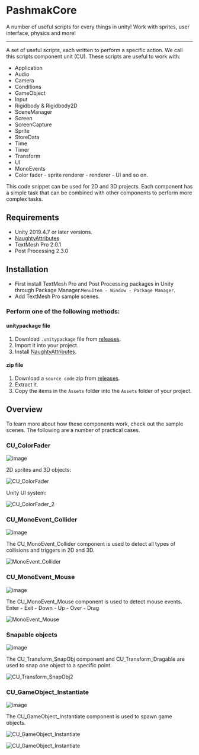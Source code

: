 # PashmakCore
A number of useful scripts for every things in unity!
Work with sprites, user interface, physics and more!
____________
A set of useful scripts, each written to perform a specific action.
We call this scripts component unit (CU).
These scripts are useful to work with:
  * Application
  * Audio
  * Camera
  * Conditions
  * GameObject
  * Input
  * Rigidbody & Rigidbody2D
  * SceneManager
  * Screen
  * ScreenCapture
  * Sprite
  * StoreData
  * Time
  * Timer
  * Transform
  * UI
  * MonoEvents
  * Color fader - sprite renderer - renderer - UI
  and so on.

This code snippet can be used for 2D and 3D projects.
Each component has a simple task that can be combined with other components to perform more complex tasks.

## Requirements
* Unity 2019.4.7 or later versions.
* [NaughtyAttributes](https://github.com/dbrizov/NaughtyAttributes)
* TextMesh Pro 2.0.1
* Post Processing 2.3.0

## Installation
* First install TextMesh Pro and Post Processing packages in Unity through Package Manager.`MenuItem - Window - Package Manager`.
* Add TextMesh Pro sample scenes.

### Perform one of the following methods:
#### unitypackage file
1. Download `.unitypackage` file from [releases](https://github.com/mohammadroohian/PashmakCore/releases).
2. Import it into your project.
3. Install [NaughtyAttributes](https://github.com/dbrizov/NaughtyAttributes#installation).

#### zip file
1. Download a `source code` zip from [releases](https://github.com/mohammadroohian/PashmakCore/releases).
2. Extract it.
3. Copy the items in the `Assets` folder into the `Assets` folder of your project.

## Overview
To learn more about how these components work, check out the sample scenes.
The following are a number of practical cases.

### CU_ColorFader

![image](https://user-images.githubusercontent.com/80090999/112787349-8e68cd00-906d-11eb-8a94-6077ff5edf13.png)

2D sprites and 3D objects:

![CU_ColorFader](https://user-images.githubusercontent.com/80090999/112787603-1f3fa880-906e-11eb-8301-cfa3e79fd579.gif)

Unity UI system:

![CU_ColorFader_2](https://user-images.githubusercontent.com/80090999/112787894-db00d800-906e-11eb-8a32-fd14e8ae43d7.gif)

### CU_MonoEvent_Collider

![image](https://user-images.githubusercontent.com/80090999/112798795-ab5bcb00-9082-11eb-836e-2300284e4178.png)

The CU_MonoEvent_Collider component is used to detect all types of collisions and triggers in 2D and 3D.

![MonoEvent_Collider](https://user-images.githubusercontent.com/80090999/112799285-66846400-9083-11eb-9fae-aa22b716cfcc.gif)

### CU_MonoEvent_Mouse

![image](https://user-images.githubusercontent.com/80090999/112799912-35f0fa00-9084-11eb-8131-02e9605eac08.png)

The CU_MonoEvent_Mouse component is used to detect mouse events. 
Enter - Exit - Down - Up - Over - Drag

![MonoEvent_Mouse](https://user-images.githubusercontent.com/80090999/112799979-4dc87e00-9084-11eb-930e-52f59180bead.gif)

### Snapable objects

![image](https://user-images.githubusercontent.com/80090999/112800692-3a69e280-9085-11eb-887c-977251a05d74.png)

The CU_Transform_SnapObj component and CU_Transform_Dragable are used to snap one object to a specific point.

![CU_Transform_SnapObj2](https://user-images.githubusercontent.com/80090999/112801875-aac53380-9086-11eb-941d-b69b61675e04.gif)

### CU_GameObject_Instantiate

![image](https://user-images.githubusercontent.com/80090999/112802162-1909f600-9087-11eb-99d6-199a1a1f3156.png)

The CU_GameObject_Instantiate component is used to spawn game objects.

![CU_GameObject_Instantiate ](https://user-images.githubusercontent.com/80090999/112802558-8e75c680-9087-11eb-979a-539d6308f361.gif)


![CU_GameObject_Instantiate ](https://user-images.githubusercontent.com/80090999/112802521-8584f500-9087-11eb-8ad7-2cd500bf0397.gif)


